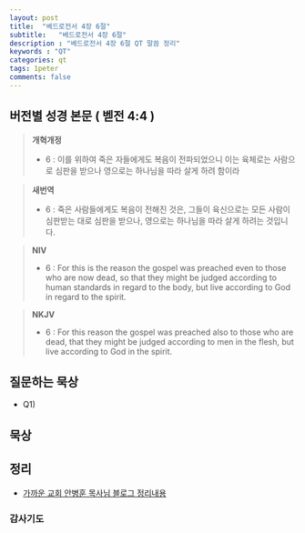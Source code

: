 ```yaml
---
layout: post
title:  "베드로전서 4장 6절"
subtitle:   "베드로전서 4장 6절"
description : "베드로전서 4장 6절 QT 말씀 정리"
keywords : "QT"
categories: qt
tags: 1peter
comments: false
---
```


## 버전별 성경 본문 ( 벧전 4:4 )

> **개혁개정**
>* 6 : 이를 위하여 죽은 자들에게도 복음이 전파되었으니 이는 육체로는 사람으로 심판을 받으나 영으로는 하나님을 따라 살게 하려 함이라

> **새번역**
>* 6 : 죽은 사람들에게도 복음이 전해진 것은, 그들이 육신으로는 모든 사람이 심판받는 대로 심판을 받으나, 영으로는 하나님을 따라 살게 하려는 것입니다.

> **NIV**
>* 6 : For this is the reason the gospel was preached even to those who are now dead, so that they might be judged according to human standards in regard to the body, but live according to God in regard to the spirit.

> **NKJV**
>* 6 : For this reason the gospel was preached also to those who are dead, that they might be judged according to men in the flesh, but live according to God in the spirit.

## 질문하는 묵상

* Q1) 

## 묵상


## 정리
* [가까운 교회 안병훈 목사님 블로그 정리내용](https://blog.naver.com/tolerance2018)

### 감사기도

